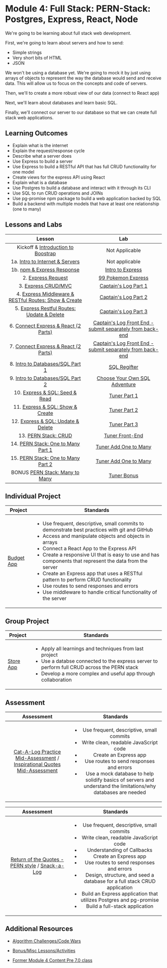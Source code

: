 # Module 4: Full Stack: PERN-Stack: Postgres, Express, React, Node

We're going to be learning about full stack web development.

First, we're going to learn about servers and how to send:

- Simple strings
- Very short bits of HTML
- JSON

We won't be using a database yet. We're going to mock it by just using arrays of objects to represent the way the database would send and receive data. This will allow us to focus on the concepts and code of servers.

Then, we'll to create a more robust view of our data (connect to React app)

Next, we'll learn about databases and learn basic SQL.

Finally, we'll connect our server to our database so that we can create full stack web applications.

## Learning Outcomes

- Explain what is the internet
- Explain the request/response cycle
- Describe what a server does
- Use Express to build a server
- Use Express to build a RESTful API that has full CRUD functionality for one model
- Create views for the express API using React
- Explain what is a database
- Use Postgres to build a database and interact with it through its CLI
- Use SQL to run CRUD operations and JOINs
- Use pg-promise npm package to build a web application backed by SQL
- Build a backend with multiple models that have at least one relationship (one to many)

## Lessons and Labs

|                                            Lesson                                             |                                                                           Lab                                                                           |
| :-----------------------------: | :----------------------------------------------: | 
|Kickoff & [Introduction to Boostrap](https://github.com/joinpursuit/Intro-to-Bootstrap-CSS-Code-Along)|Not Applicable |
|         1a. [Intro to Internet & Servers](./intro-to-internet-and-servers/README.md)          |                                                                     Not applicable                                                                      |
|              1b. [npm & Express Response](./intro-to-express-response/README.md)              |                                           [Intro to Express](https://github.com/joinpursuit/intro-to-express)                                           |
|                  2. [Express Request](./intro-to-express-request/README.md)                   |                                         [99 Pokemon Express](https://github.com/joinpursuit/99-pokemon-express)                                         |
|                3. [Express CRUD/MVC](./express-rest-crud-mvc-index/README.md)                 |                                           [Captain's Log Part 1](https://github.com/joinpursuit/captains-log)                                           |
| 4. [Express Middleware & RESTful Routes: Show & Create](./express-rest-show-create/README.md) |                                       [Captain's Log Part 2](https://github.com/joinpursuit/captains-log#part-2)                                        |
|     5. [Express Restful Routes: Update & Delete](./express-rest-delete-update/README.md)      |                                       [Captain's Log Part 3](https://github.com/joinpursuit/captains-log#part-3)                                        |
|           6. [Connect Express & React (2 Parts)](./express-connect-react/README.md)           |                     [Captain's Log Front End - submit separately from back-end](https://github.com/joinpursuit/captains-log-react)                      |
|           7. [Connect Express & React (2 Parts)](./express-connect-react/README.md)           |                     [Captain's Log Front End - submit separately from back-end](https://github.com/joinpursuit/captains-log-react)                      |
|              8. [Intro to Databases/SQL Part 1](./intro-to-sql-part-1/README.md)              |                                               [SQL Regifter](https://github.com/joinpursuit/sql-regifter)                                               |
|              9. [Intro to Databases/SQL Part 2](./intro-to-sql-part-2/README.md)              | [Choose Your Own SQL Adventure](https://github.com/joinpursuit/Pursuit-Core-Web/blob/master/full_stack_express/intro-to-sql-part-2/README2.md#lab-time) |
|              10. [Express & SQL: Seed & Read](./express-sql-seed-read/README.md)              |                                                [Tuner Part 1](https://github.com/joinpursuit/tuner-api)                                                 |
|            11. [Express & SQL: Show & Create](./express-sql-create-show/README.md)            |                                             [Tuner Part 2](https://github.com/joinpursuit/tuner-api#part-2)                                             |
|          12. [Express & SQL: Update & Delete](./express-sql-delete-update/README.md)          |                                             [Tuner Part 3](https://github.com/joinpursuit/tuner-api#part-3)                                             |
|                         13. [PERN Stack: CRUD](./pern-crud/README.md)                         |                                              [Tuner Front-End](https://github.com/joinpursuit/tuner-react)                                              |
|             14. [PERN Stack: One to Many Part 1](./pern-one-to-many-1/README.md)              |                   [Tuner Add One to Many](https://github.com/joinpursuit/tuner-api#bonus-part-5-part-4-is-a-react-app-see-other-repo)                   |
|             15. [PERN Stack: One to Many Part 2](./pern-one-to-many-2/README.md)              |                                  [Tuner Add One to Many](https://github.com/joinpursuit/tuner-api#super-bonus-part-6)                                   |
|                BONUS [PERN Stack: Many to Many](./pern-many-to-many/README.md)                |                                       [Tuner Bonus](https://github.com/joinpursuit/tuner-api#super-bonus-part-6)                                        |

## Individual Project

| Project                                                                   | Standards                                                                                                                                                                                                                                                                                                                                                                                                                                                                                                                                                |
| ------------------------------------------------------------------------- | -------------------------------------------------------------------------------------------------------------------------------------------------------------------------------------------------------------------------------------------------------------------------------------------------------------------------------------------------------------------------------------------------------------------------------------------------------------------------------------------------------------------------------------------------------- |
| [Budget App](https://github.com/joinpursuit/budgeting-app-project-prompt) | <ul><li>Use frequent, descriptive, small commits to demonstrate best practices with git and GitHub</li><li> Access and manipulate objects and objects in arrays</li><li>Connect a React App to the Express API</li><li>Create a responsive UI that is easy to use and has components that represent the data from the server</li><li> Create an Express app that uses a RESTful pattern to perform CRUD functionality </li><li> Use routes to send responses and errors</li><li> Use middleware to handle critical functionality of the server</li></ul> |

## Group Project

| Project                                                        | Standards                                                                                                                                                                                                                                   |
| -------------------------------------------------------------- | ------------------------------------------------------------------------------------------------------------------------------------------------------------------------------------------------------------------------------------------- |
| [Store App](https://github.com/joinpursuit/pern-store-project) | <ul><li>Apply all learnings and techniques from last project</li><li>Use a databse connected to the express server to perform full CRUD across the PERN stack</li><li>Develop a more complex and useful app through collaboration</li></ul> |

## Assessment

|                                                                                                 Assessment                                                                                                 |                                                                                                                                                       Standards                                                                                                                                                        |
| :--------------------------------------------------------------------------------------------------------------------------------------------------------------------------------------------------------: | :--------------------------------------------------------------------------------------------------------------------------------------------------------------------------------------------------------------------------------------------------------------------------------------------------------------------: |
| [Cat-A-Log Practice Mid-Assessment](https://github.com/joinpursuit/express-cat-a-log-api-assessment) / [Inspirational Quotes Mid-Assessment](https://github.com/joinpursuit/express-quotes-api-assessment) | <ul><li> Use frequent, descriptive, small commits</li><li> Write clean, readable JavaScript code</li></li><li> Create an Express app</li><li> Use routes to send responses and errors</li><li>Use a mock database to help solidify basics of servers and understand the limitations/why databases are needed</li></ul> |

|                                                                          Assessment                                                                           |                                                                                                                                                                                                             Standards                                                                                                                                                                                                              |
| :-----------------------------------------------------------------------------------------------------------------------------------------------------------: | :--------------------------------------------------------------------------------------------------------------------------------------------------------------------------------------------------------------------------------------------------------------------------------------------------------------------------------------------------------------------------------------------------------------------------------: |
| [Return of the Quotes - PERN style](https://github.com/joinpursuit/pern-quotes-w-tests) / [Snack-a-Log](https://github.com/joinpursuit/pern-final-assessment) | <ul><li> Use frequent, descriptive, small commits</li><li> Write clean, readable JavaScript code</li><li> Understanding of Callbacks</li><li> Create an Express app</li><li> Use routes to send responses and errors</li><li>Design, structure, and seed a database for a full stack CRUD application</li><li>Build an Express application that utilizes Postgres and pg-promise</li><li> Build a full-stack application</li></ul> |

## Additional Resources

- [Algorithm Challenges/Code Wars](https://github.com/joinpursuit/Pursuit-Core-Web/tree/master/full-stack-express/algorithm-challenges)
- [Bonus/Misc Lessons/Activities](https://github.com/joinpursuit/Pursuit-Core-Web/tree/master/advanced_or_misc/bonus_module_4)

- [Former Module 4 Content Pre 7.0 class](../node/)
